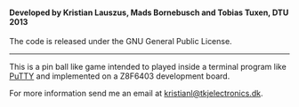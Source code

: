 #### Developed by Kristian Lauszus, Mads Bornebusch and Tobias Tuxen, DTU 2013

The code is released under the GNU General Public License.
_________

This is a pin ball like game intended to played inside a terminal program like [PuTTY](http://www.chiark.greenend.org.uk/~sgtatham/putty/) and implemented on a Z8F6403 development board.

For more information send me an email at <kristianl@tkjelectronics.dk>.